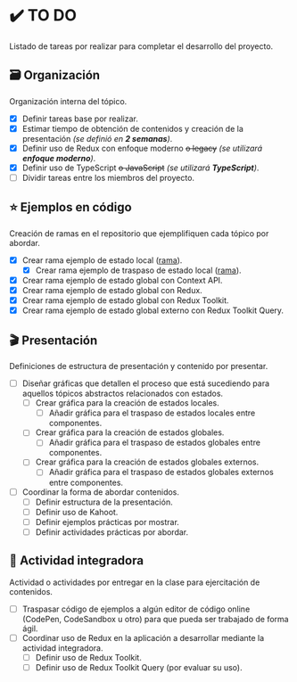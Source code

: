 # :heavy_check_mark: TO DO

Listado de tareas por realizar para completar el desarrollo del proyecto.

## :card_file_box: Organización

Organización interna del tópico.

- [x] Definir tareas base por realizar.
- [x] Estimar tiempo de obtención de contenidos y creación de la presentación _(se definió en **2 semanas**)_.
- [x] Definir uso de Redux con enfoque moderno ~~o legacy~~ _(se utilizará **enfoque moderno**)_.
- [x] Definir uso de TypeScript ~~o JavaScript~~ _(se utilizará **TypeScript**)_.
- [ ] Dividir tareas entre los miembros del proyecto.

## :star: Ejemplos en código

Creación de ramas en el repositorio que ejemplifiquen cada tópico por abordar.

- [x] Crear rama ejemplo de estado local ([rama](https://github.com/cristobalgvera/react-state-management-learning/tree/local-state)).
  - [x] Crear rama ejemplo de traspaso de estado local ([rama](https://github.com/cristobalgvera/react-state-management-learning/tree/pass-local-state)).
- [x] Crear rama ejemplo de estado global con Context API.
- [x] Crear rama ejemplo de estado global con Redux.
- [x] Crear rama ejemplo de estado global con Redux Toolkit.
- [x] Crear rama ejemplo de estado global externo con Redux Toolkit Query.

## :clapper: Presentación

Definiciones de estructura de presentación y contenido por presentar.

- [ ] Diseñar gráficas que detallen el proceso que está sucediendo para aquellos tópicos abstractos relacionados con estados.
  - [ ] Crear gráfica para la creación de estados locales.
    - [ ] Añadir gráfica para el traspaso de estados locales entre componentes.
  - [ ] Crear gráfica para la creación de estados globales.
    - [ ] Añadir gráfica para el traspaso de estados globales entre componentes.
  - [ ] Crear gráfica para la creación de estados globales externos.
    - [ ] Añadir gráfica para el traspaso de estados globales externos entre componentes.
- [ ] Coordinar la forma de abordar contenidos.
  - [ ] Definir estructura de la presentación.
  - [ ] Definir uso de Kahoot.
  - [ ] Definir ejemplos prácticas por mostrar.
  - [ ] Definir actividades prácticas por abordar.

## :dizzy: Actividad integradora

Actividad o actividades por entregar en la clase para ejercitación de contenidos.

- [ ] Traspasar código de ejemplos a algún editor de código online (CodePen, CodeSandbox u otro) para que pueda ser trabajado de forma ágil.
- [ ] Coordinar uso de Redux en la aplicación a desarrollar mediante la actividad integradora.
  - [ ] Definir uso de Redux Toolkit.
  - [ ] Definir uso de Redux Toolkit Query (por evaluar su uso).
